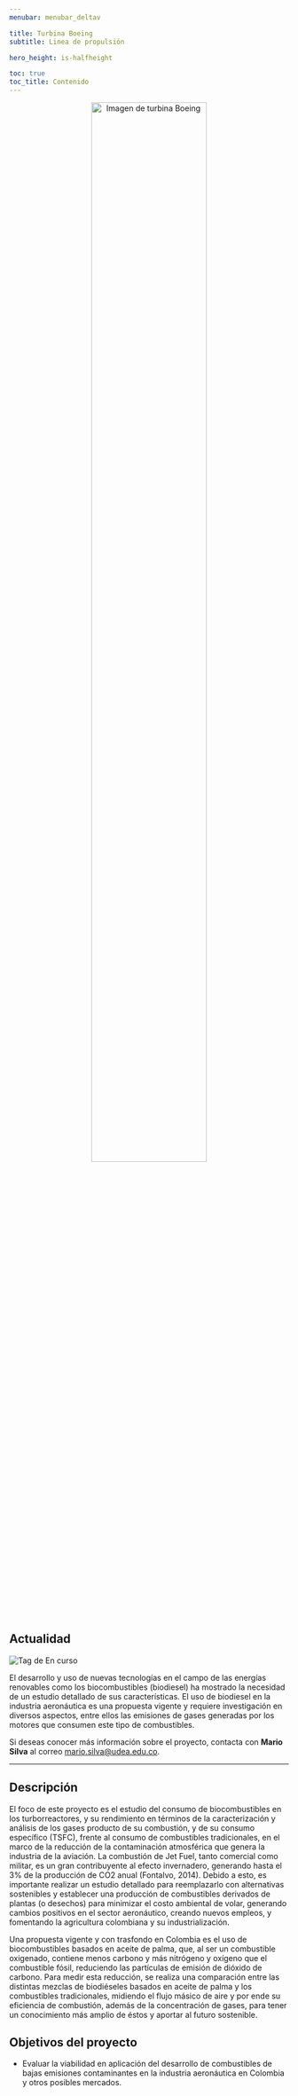 ```yaml
---
menubar: menubar_deltav

title: Turbina Boeing
subtitle: Linea de propulsión

hero_height: is-halfheight

toc: true
toc_title: Contenido
---
```

<link href="../../../assets/css/custom.css" rel="stylesheet" type="text/css">
<style>
  .hero.is-primary.is-bold {
    background-color: #ff4800ff;
    background-image: none;
  }
</style>
<figure align="center"> 
    <img src="../../img/proyecto_turbina.jpg" alt="Imagen de turbina Boeing" width="70%" height="70%">
</figure>


## Actualidad
<img class="badges" src="https://img.shields.io/badge/-En%20curso-FFDD56" alt="Tag de En curso">

El desarrollo y uso de nuevas tecnologías en el campo de las energías renovables como los biocombustibles (biodiesel) ha mostrado la necesidad de un estudio detallado de sus características. El uso de biodiesel en la industria aeronáutica es una propuesta vigente y requiere investigación en diversos aspectos, entre ellos las emisiones de gases generadas por los motores que consumen este tipo de combustibles. 

Si deseas conocer más información sobre el proyecto, contacta con **Mario Silva** al correo [<u>mario.silva@udea.edu.co</u>](mailto:mario.silva@udea.edu.co).

---

## Descripción
El foco de este proyecto es el estudio del consumo de biocombustibles en los turborreactores, y su rendimiento en términos de la caracterización y análisis de los gases producto de su combustión, y de su consumo específico (TSFC), frente al consumo de combustibles tradicionales, en el marco de la reducción de la contaminación atmosférica que genera la industria de la aviación. La combustión de Jet Fuel, tanto comercial como militar, es un gran contribuyente al efecto invernadero, generando hasta el 3% de la producción de CO2 anual (Fontalvo, 2014). Debido a esto, es importante realizar un estudio detallado para reemplazarlo con alternativas sostenibles y establecer una producción de combustibles derivados de plantas (o desechos) para minimizar el costo ambiental de volar, generando cambios positivos en el sector aeronáutico, creando nuevos empleos, y fomentando la agricultura colombiana y su industrialización. 

Una propuesta vigente y con trasfondo en Colombia es el uso de biocombustibles basados en aceite de palma, que, al ser un combustible oxigenado, contiene menos carbono y más nitrógeno y oxígeno que el combustible fósil, reduciendo las partículas de emisión de dióxido de carbono. Para medir esta reducción, se realiza una comparación entre las distintas mezclas de biodiéseles basados en aceite de palma y los combustibles tradicionales, midiendo el flujo másico de aire y por ende su eficiencia de combustión, además de la concentración de gases, para tener un conocimiento más amplio de éstos y aportar al futuro sostenible.


## Objetivos del proyecto
* Evaluar la viabilidad en aplicación del desarrollo de combustibles de bajas emisiones contaminantes en la industria aeronáutica en Colombia y otros posibles mercados.